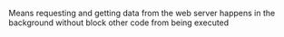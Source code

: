 Means requesting and getting data from the web server happens in the background without block other code from being executed
